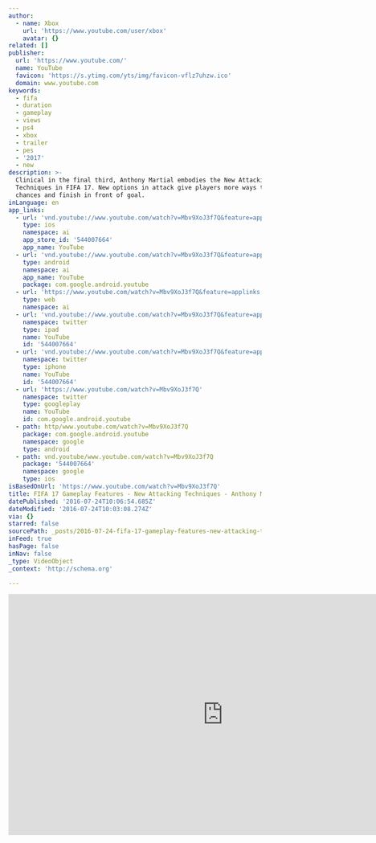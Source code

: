 ```yaml
---
author:
  - name: Xbox
    url: 'https://www.youtube.com/user/xbox'
    avatar: {}
related: []
publisher:
  url: 'https://www.youtube.com/'
  name: YouTube
  favicon: 'https://s.ytimg.com/yts/img/favicon-vflz7uhzw.ico'
  domain: www.youtube.com
keywords:
  - fifa
  - duration
  - gameplay
  - views
  - ps4
  - xbox
  - trailer
  - pes
  - '2017'
  - new
description: >-
  Clinical in the final third, Anthony Martial embodies the New Attacking
  Techniques in FIFA 17. New options in attack give players more ways to create
  chances and finish in front of goal.
inLanguage: en
app_links:
  - url: 'vnd.youtube://www.youtube.com/watch?v=Mbv9XoJ3f7Q&feature=applinks'
    type: ios
    namespace: ai
    app_store_id: '544007664'
    app_name: YouTube
  - url: 'vnd.youtube://www.youtube.com/watch?v=Mbv9XoJ3f7Q&feature=applinks'
    type: android
    namespace: ai
    app_name: YouTube
    package: com.google.android.youtube
  - url: 'https://www.youtube.com/watch?v=Mbv9XoJ3f7Q&feature=applinks'
    type: web
    namespace: ai
  - url: 'vnd.youtube://www.youtube.com/watch?v=Mbv9XoJ3f7Q&feature=applinks'
    namespace: twitter
    type: ipad
    name: YouTube
    id: '544007664'
  - url: 'vnd.youtube://www.youtube.com/watch?v=Mbv9XoJ3f7Q&feature=applinks'
    namespace: twitter
    type: iphone
    name: YouTube
    id: '544007664'
  - url: 'https://www.youtube.com/watch?v=Mbv9XoJ3f7Q'
    namespace: twitter
    type: googleplay
    name: YouTube
    id: com.google.android.youtube
  - path: http/www.youtube.com/watch?v=Mbv9XoJ3f7Q
    package: com.google.android.youtube
    namespace: google
    type: android
  - path: vnd.youtube/www.youtube.com/watch?v=Mbv9XoJ3f7Q
    package: '544007664'
    namespace: google
    type: ios
isBasedOnUrl: 'https://www.youtube.com/watch?v=Mbv9XoJ3f7Q'
title: FIFA 17 Gameplay Features - New Attacking Techniques - Anthony Martial
datePublished: '2016-07-24T10:06:54.685Z'
dateModified: '2016-07-24T10:03:08.274Z'
via: {}
starred: false
sourcePath: _posts/2016-07-24-fifa-17-gameplay-features-new-attacking-techniques-antho.md
inFeed: true
hasPage: false
inNav: false
_type: VideoObject
_context: 'http://schema.org'

---
```

<iframe src="https://cdn.embedly.com/widgets/media.html?src=https%3A%2F%2Fwww.youtube.com%2Fembed%2FMbv9XoJ3f7Q%3Ffeature%3Doembed&amp;url=http%3A%2F%2Fwww.youtube.com%2Fwatch%3Fv%3DMbv9XoJ3f7Q&amp;image=https%3A%2F%2Fi.ytimg.com%2Fvi%2FMbv9XoJ3f7Q%2Fhqdefault.jpg&amp;key=b7d04c9b404c499eba89ee7072e1c4f7&amp;type=text%2Fhtml&amp;schema=youtube" width="854" height="480" scrolling="no" frameborder="0" allowfullscreen="" style=""></iframe>